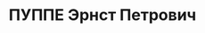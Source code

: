 ---
title: ПУППЕ Эрнст Петрович
description: 1898 г.р., латыш, член ВКП(б) с 1918, майор, начальник 1-й части (оперативного
  отделения) штаба Де-Кастринского УР, осужден 10 лет ИТЛ. После освобождения арестован
  вторично, находился на поселении до 1956 г. Умер в Москве в 1987г.
---